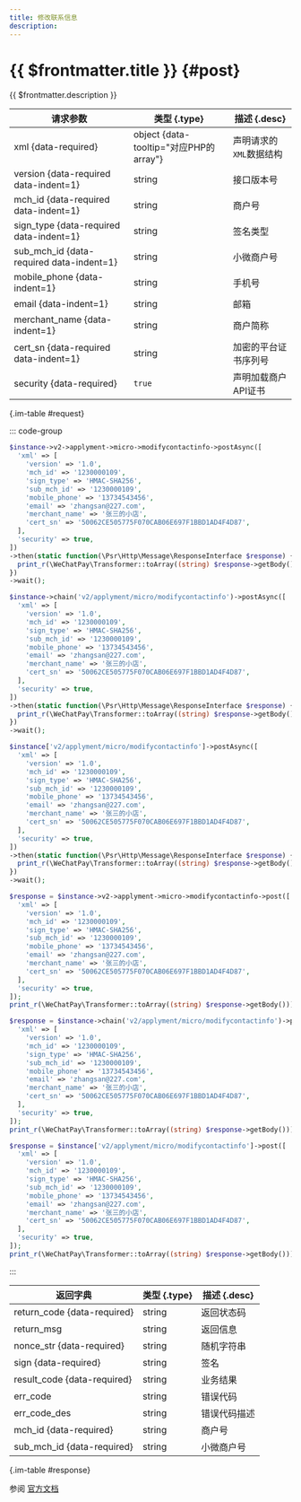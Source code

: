 ```yaml
---
title: 修改联系信息
description: 
---
```


# {{ $frontmatter.title }} {#post}

{{ $frontmatter.description }}

| 请求参数 | 类型 {.type} | 描述 {.desc}
| --- | --- | ---
| xml {data-required} | object {data-tooltip="对应PHP的array"} | 声明请求的`XML`数据结构
| version {data-required data-indent=1} | string | 接口版本号
| mch_id {data-required data-indent=1} | string | 商户号
| sign_type {data-required data-indent=1} | string | 签名类型
| sub_mch_id {data-required data-indent=1} | string | 小微商户号
| mobile_phone {data-indent=1} | string | 手机号
| email {data-indent=1} | string | 邮箱
| merchant_name {data-indent=1} | string | 商户简称
| cert_sn {data-required data-indent=1} | string | 加密的平台证书序列号
| security {data-required} | `true` | 声明加载商户API证书

{.im-table #request}

::: code-group

```php [异步纯链式]
$instance->v2->applyment->micro->modifycontactinfo->postAsync([
  'xml' => [
    'version' => '1.0',
    'mch_id' => '1230000109',
    'sign_type' => 'HMAC-SHA256',
    'sub_mch_id' => '1230000109',
    'mobile_phone' => '13734543456',
    'email' => 'zhangsan@227.com',
    'merchant_name' => '张三的小店',
    'cert_sn' => '50062CE505775F070CAB06E697F1BBD1AD4F4D87',
  ],
  'security' => true,
])
->then(static function(\Psr\Http\Message\ResponseInterface $response) {
  print_r(\WeChatPay\Transformer::toArray((string) $response->getBody()));
})
->wait();
```

```php [异步声明式]
$instance->chain('v2/applyment/micro/modifycontactinfo')->postAsync([
  'xml' => [
    'version' => '1.0',
    'mch_id' => '1230000109',
    'sign_type' => 'HMAC-SHA256',
    'sub_mch_id' => '1230000109',
    'mobile_phone' => '13734543456',
    'email' => 'zhangsan@227.com',
    'merchant_name' => '张三的小店',
    'cert_sn' => '50062CE505775F070CAB06E697F1BBD1AD4F4D87',
  ],
  'security' => true,
])
->then(static function(\Psr\Http\Message\ResponseInterface $response) {
  print_r(\WeChatPay\Transformer::toArray((string) $response->getBody()));
})
->wait();
```

```php [异步属性式]
$instance['v2/applyment/micro/modifycontactinfo']->postAsync([
  'xml' => [
    'version' => '1.0',
    'mch_id' => '1230000109',
    'sign_type' => 'HMAC-SHA256',
    'sub_mch_id' => '1230000109',
    'mobile_phone' => '13734543456',
    'email' => 'zhangsan@227.com',
    'merchant_name' => '张三的小店',
    'cert_sn' => '50062CE505775F070CAB06E697F1BBD1AD4F4D87',
  ],
  'security' => true,
])
->then(static function(\Psr\Http\Message\ResponseInterface $response) {
  print_r(\WeChatPay\Transformer::toArray((string) $response->getBody()));
})
->wait();
```

```php [同步纯链式]
$response = $instance->v2->applyment->micro->modifycontactinfo->post([
  'xml' => [
    'version' => '1.0',
    'mch_id' => '1230000109',
    'sign_type' => 'HMAC-SHA256',
    'sub_mch_id' => '1230000109',
    'mobile_phone' => '13734543456',
    'email' => 'zhangsan@227.com',
    'merchant_name' => '张三的小店',
    'cert_sn' => '50062CE505775F070CAB06E697F1BBD1AD4F4D87',
  ],
  'security' => true,
]);
print_r(\WeChatPay\Transformer::toArray((string) $response->getBody()));
```

```php [同步声明式]
$response = $instance->chain('v2/applyment/micro/modifycontactinfo')->post([
  'xml' => [
    'version' => '1.0',
    'mch_id' => '1230000109',
    'sign_type' => 'HMAC-SHA256',
    'sub_mch_id' => '1230000109',
    'mobile_phone' => '13734543456',
    'email' => 'zhangsan@227.com',
    'merchant_name' => '张三的小店',
    'cert_sn' => '50062CE505775F070CAB06E697F1BBD1AD4F4D87',
  ],
  'security' => true,
]);
print_r(\WeChatPay\Transformer::toArray((string) $response->getBody()));
```

```php [同步属性式]
$response = $instance['v2/applyment/micro/modifycontactinfo']->post([
  'xml' => [
    'version' => '1.0',
    'mch_id' => '1230000109',
    'sign_type' => 'HMAC-SHA256',
    'sub_mch_id' => '1230000109',
    'mobile_phone' => '13734543456',
    'email' => 'zhangsan@227.com',
    'merchant_name' => '张三的小店',
    'cert_sn' => '50062CE505775F070CAB06E697F1BBD1AD4F4D87',
  ],
  'security' => true,
]);
print_r(\WeChatPay\Transformer::toArray((string) $response->getBody()));
```

:::

| 返回字典 | 类型 {.type} | 描述 {.desc}
| --- | --- | ---
| return_code {data-required}| string | 返回状态码
| return_msg | string | 返回信息
| nonce_str {data-required}| string | 随机字符串
| sign {data-required}| string | 签名
| result_code {data-required}| string | 业务结果
| err_code | string | 错误代码
| err_code_des | string | 错误代码描述
| mch_id {data-required}| string | 商户号
| sub_mch_id {data-required}| string | 小微商户号

{.im-table #response}

参阅 [官方文档](https://pay.weixin.qq.com/wiki/doc/api/xiaowei.php?chapter=21_4)
